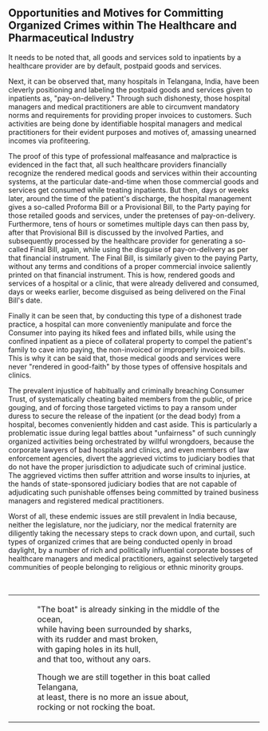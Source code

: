 ## Opportunities and Motives for Committing Organized Crimes within The Healthcare and Pharmaceutical Industry

It needs to be noted that, all goods and services sold to inpatients by a healthcare provider are by default, postpaid goods and services. 

Next, it can be observed that, many hospitals in Telangana, India, have been cleverly positioning and labeling the postpaid goods and services given to inpatients as, "pay-on-delivery." Through such dishonesty, those hospital managers and medical practitioners are able to circumvent mandatory norms and requirements for providing proper invoices to customers. Such activities are being done by identifiable hospital managers and medical practitioners for their evident purposes and motives of, amassing unearned incomes via profiteering.  

The proof of this type of professional malfeasance and malpractice is evidenced in the fact that, all such healthcare providers financially recognize the rendered medical goods and services within their accounting systems, at the particular date-and-time when those commercial goods and services get consumed while treating inpatients. But then, days or weeks later, around the time of the patient's discharge, the hospital management gives a so-called Proforma Bill or a Provisional Bill, to the Party paying for those retailed goods and services, under the pretenses of pay-on-delivery. Furthermore, tens of hours or sometimes multiple days can then pass by, after that Provisional Bill is discussed by the involved Parties, and subsequently processed by the healthcare provider for generating a so-called Final Bill, again, while using the disguise of pay-on-delivery as per that financial instrument. The Final Bill, is similarly given to the paying Party, without any terms and conditions of a proper commercial invoice saliently printed on that financial instrument. This is how, rendered goods and services of a hospital or a clinic, that were already delivered and consumed, days or weeks earlier, become disguised as being delivered on the Final Bill's date. 

Finally it can be seen that, by conducting this type of a dishonest trade practice, a hospital can more conveniently manipulate and force the Consumer into paying its hiked fees and inflated bills, while using the confined inpatient as a piece of collateral property to compel the patient's family to cave into paying, the non-invoiced or improperly invoiced bills. This is why it can be said that, those medical goods and services were never "rendered in good-faith" by those types of offensive hospitals and clinics.  

The prevalent injustice of habitually and criminally breaching Consumer Trust, of systematically cheating baited members from the public, of price gouging, and of forcing those targeted victims to pay a ransom under duress to secure the release of the inpatient (or the dead body) from a hospital, becomes conveniently hidden and cast aside. This is particularly a problematic issue during legal battles about "unfairness" of such cunningly organized activities being orchestrated by willful wrongdoers, because the corporate lawyers of bad hospitals and clinics, and even members of law enforcement agencies, divert the aggrieved victims to judiciary bodies that do not have the proper jurisdiction to adjudicate such of criminal justice. The aggrieved victims then suffer attrition and worse insults to injuries, at the hands of state-sponsored judiciary bodies that are not capable of adjudicating such punishable offenses being committed by trained business managers and registered medical practitioners. 

Worst of all, these endemic issues are still prevalent in India because, neither the legislature, nor the judiciary, nor the medical fraternity are diligently taking the necessary steps to crack down upon, and curtail, such types of organized crimes that are being conducted openly in broad daylight, by a number of rich and politically influential corporate bosses of healthcare managers and medical practitioners, against selectively targeted communities of people belonging to religious or ethnic minority groups. 

<br>

<div align="center">

<table>
<tr>
<td>&emsp; &emsp;</td>
<td>
<p>"The boat" is already sinking in the middle of the ocean, <br />
while having been surrounded by sharks, <br />
with its rudder and mast broken, <br />
with gaping holes in its hull, <br />
and that too, without any oars. </p>

<p>Though we are still together in this boat called Telangana, <br />
at least, there is no more an issue about, <br />
rocking or not rocking the boat. </p>
</td>
<td>&emsp; &emsp;</td>
</tr>
</table>

</div>